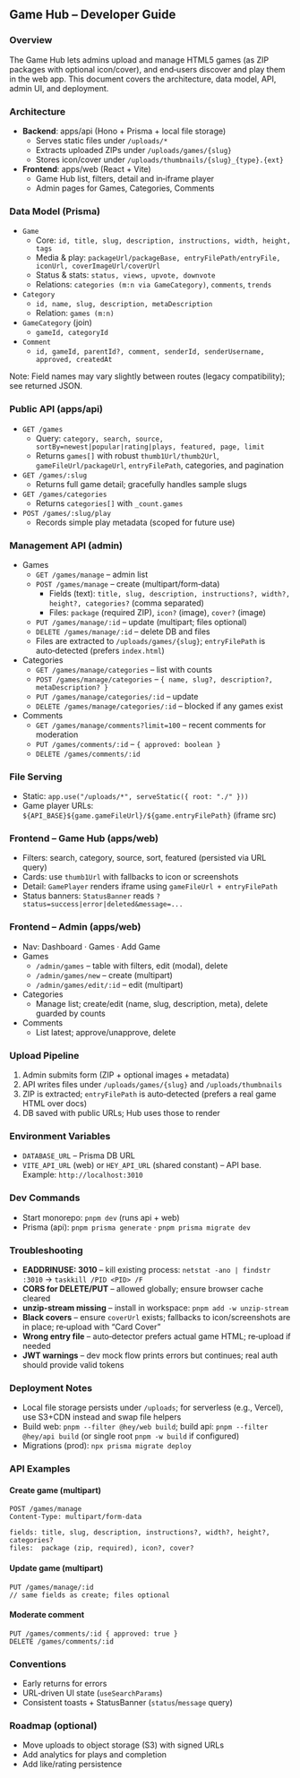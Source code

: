 ## Game Hub – Developer Guide

### Overview
The Game Hub lets admins upload and manage HTML5 games (as ZIP packages with optional icon/cover), and end‑users discover and play them in the web app. This document covers the architecture, data model, API, admin UI, and deployment.

### Architecture
- **Backend**: apps/api (Hono + Prisma + local file storage)
  - Serves static files under `/uploads/*`
  - Extracts uploaded ZIPs under `/uploads/games/{slug}`
  - Stores icon/cover under `/uploads/thumbnails/{slug}_{type}.{ext}`
- **Frontend**: apps/web (React + Vite)
  - Game Hub list, filters, detail and in‑iframe player
  - Admin pages for Games, Categories, Comments

### Data Model (Prisma)
- `Game`
  - Core: `id, title, slug, description, instructions, width, height, tags`
  - Media & play: `packageUrl/packageBase, entryFilePath/entryFile, iconUrl, coverImageUrl/coverUrl`
  - Status & stats: `status, views, upvote, downvote`
  - Relations: `categories (m:n via GameCategory)`, `comments`, `trends`
- `Category`
  - `id, name, slug, description, metaDescription`
  - Relation: `games (m:n)`
- `GameCategory` (join)
  - `gameId, categoryId`
- `Comment`
  - `id, gameId, parentId?, comment, senderId, senderUsername, approved, createdAt`

Note: Field names may vary slightly between routes (legacy compatibility); see returned JSON.

### Public API (apps/api)
- `GET /games`
  - Query: `category, search, source, sortBy=newest|popular|rating|plays, featured, page, limit`
  - Returns `games[]` with robust `thumb1Url/thumb2Url`, `gameFileUrl/packageUrl`, `entryFilePath`, categories, and pagination
- `GET /games/:slug`
  - Returns full game detail; gracefully handles sample slugs
- `GET /games/categories`
  - Returns `categories[]` with `_count.games`
- `POST /games/:slug/play`
  - Records simple play metadata (scoped for future use)

### Management API (admin)
- Games
  - `GET /games/manage` – admin list
  - `POST /games/manage` – create (multipart/form‑data)
    - Fields (text): `title, slug, description, instructions?, width?, height?, categories?` (comma separated)
    - Files: `package` (required ZIP), `icon?` (image), `cover?` (image)
  - `PUT /games/manage/:id` – update (multipart; files optional)
  - `DELETE /games/manage/:id` – delete DB and files
  - Files are extracted to `/uploads/games/{slug}`; `entryFilePath` is auto‑detected (prefers `index.html`)
- Categories
  - `GET /games/manage/categories` – list with counts
  - `POST /games/manage/categories` – `{ name, slug?, description?, metaDescription? }`
  - `PUT /games/manage/categories/:id` – update
  - `DELETE /games/manage/categories/:id` – blocked if any games exist
- Comments
  - `GET /games/manage/comments?limit=100` – recent comments for moderation
  - `PUT /games/comments/:id` – `{ approved: boolean }`
  - `DELETE /games/comments/:id`

### File Serving
- Static: `app.use("/uploads/*", serveStatic({ root: "./" }))`
- Game player URLs: `${API_BASE}${game.gameFileUrl}/${game.entryFilePath}` (iframe src)

### Frontend – Game Hub (apps/web)
- Filters: search, category, source, sort, featured (persisted via URL query)
- Cards: use `thumb1Url` with fallbacks to icon or screenshots
- Detail: `GamePlayer` renders iframe using `gameFileUrl + entryFilePath`
- Status banners: `StatusBanner` reads `?status=success|error|deleted&message=...`

### Frontend – Admin (apps/web)
- Nav: Dashboard · Games · Add Game
- Games
  - `/admin/games` – table with filters, edit (modal), delete
  - `/admin/games/new` – create (multipart)
  - `/admin/games/edit/:id` – edit (multipart)
- Categories
  - Manage list; create/edit (name, slug, description, meta), delete guarded by counts
- Comments
  - List latest; approve/unapprove, delete

### Upload Pipeline
1) Admin submits form (ZIP + optional images + metadata)
2) API writes files under `/uploads/games/{slug}` and `/uploads/thumbnails`
3) ZIP is extracted; `entryFilePath` is auto‑detected (prefers a real game HTML over docs)
4) DB saved with public URLs; Hub uses those to render

### Environment Variables
- `DATABASE_URL` – Prisma DB URL
- `VITE_API_URL` (web) or `HEY_API_URL` (shared constant) – API base. Example: `http://localhost:3010`

### Dev Commands
- Start monorepo: `pnpm dev` (runs api + web)
- Prisma (api): `pnpm prisma generate` · `pnpm prisma migrate dev`

### Troubleshooting
- **EADDRINUSE: 3010** – kill existing process: `netstat -ano | findstr :3010` → `taskkill /PID <PID> /F`
- **CORS for DELETE/PUT** – allowed globally; ensure browser cache cleared
- **unzip-stream missing** – install in workspace: `pnpm add -w unzip-stream`
- **Black covers** – ensure `coverUrl` exists; fallbacks to icon/screenshots are in place; re‑upload with “Card Cover”
- **Wrong entry file** – auto‑detector prefers actual game HTML; re‑upload if needed
- **JWT warnings** – dev mock flow prints errors but continues; real auth should provide valid tokens

### Deployment Notes
- Local file storage persists under `/uploads`; for serverless (e.g., Vercel), use S3+CDN instead and swap file helpers
- Build web: `pnpm --filter @hey/web build`; build api: `pnpm --filter @hey/api build` (or single root `pnpm -w build` if configured)
- Migrations (prod): `npx prisma migrate deploy`

### API Examples
#### Create game (multipart)
```
POST /games/manage
Content-Type: multipart/form-data

fields: title, slug, description, instructions?, width?, height?, categories?
files:  package (zip, required), icon?, cover?
```

#### Update game (multipart)
```
PUT /games/manage/:id
// same fields as create; files optional
```

#### Moderate comment
```
PUT /games/comments/:id { approved: true }
DELETE /games/comments/:id
```

### Conventions
- Early returns for errors
- URL‑driven UI state (`useSearchParams`)
- Consistent toasts + StatusBanner (`status`/`message` query)

### Roadmap (optional)
- Move uploads to object storage (S3) with signed URLs
- Add analytics for plays and completion
- Add like/rating persistence


